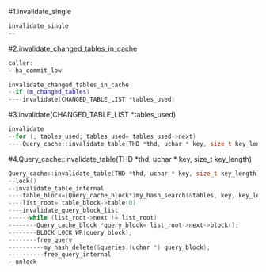 #1.invalidate_single

```cpp
invalidate_single
--
```


#2.invalidate_changed_tables_in_cache

```cpp
caller:
- ha_commit_low

invalidate_changed_tables_in_cache
--if (m_changed_tables)
----invalidate(CHANGED_TABLE_LIST *tables_used)

```

#3.invalidate(CHANGED_TABLE_LIST *tables_used)

```cpp
invalidate
--for (; tables_used; tables_used= tables_used->next)
----Query_cache::invalidate_table(THD *thd, uchar * key, size_t key_length)
```

#4.Query_cache::invalidate_table(THD *thd, uchar * key, size_t key_length)

```cpp
Query_cache::invalidate_table(THD *thd, uchar * key, size_t key_length)
--lock()
--invalidate_table_internal
----table_block=(Query_cache_block*)my_hash_search(&tables, key, key_length);
----list_root= table_block->table(0)
----invalidate_query_block_list
------while (list_root->next != list_root)
--------Query_cache_block *query_block= list_root->next->block();
--------BLOCK_LOCK_WR(query_block);
--------free_query
----------my_hash_delete(&queries,(uchar *) query_block);
----------free_query_internal
--unlock
```